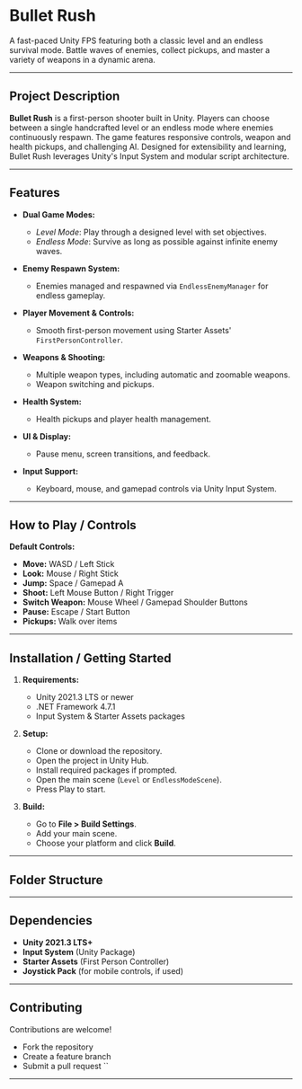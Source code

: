 # Bullet Rush

A fast-paced Unity FPS featuring both a classic level and an endless survival mode. Battle waves of enemies, collect pickups, and master a variety of weapons in a dynamic arena.

---

## Project Description

**Bullet Rush** is a first-person shooter built in Unity. Players can choose between a single handcrafted level or an endless mode where enemies continuously respawn. The game features responsive controls, weapon and health pickups, and challenging AI. Designed for extensibility and learning, Bullet Rush leverages Unity's Input System and modular script architecture.

---

## Features

- **Dual Game Modes:**  
  - *Level Mode*: Play through a designed level with set objectives.  
  - *Endless Mode*: Survive as long as possible against infinite enemy waves.

- **Enemy Respawn System:**  
  - Enemies managed and respawned via `EndlessEnemyManager` for endless gameplay.

- **Player Movement & Controls:**  
  - Smooth first-person movement using Starter Assets' `FirstPersonController`.

- **Weapons & Shooting:**  
  - Multiple weapon types, including automatic and zoomable weapons.  
  - Weapon switching and pickups.

- **Health System:**  
  - Health pickups and player health management.

- **UI & Display:**  
  - Pause menu, screen transitions, and feedback.

- **Input Support:**  
  - Keyboard, mouse, and gamepad controls via Unity Input System.

---

## How to Play / Controls

**Default Controls:**

- **Move:** WASD / Left Stick  
- **Look:** Mouse / Right Stick  
- **Jump:** Space / Gamepad A  
- **Shoot:** Left Mouse Button / Right Trigger  
- **Switch Weapon:** Mouse Wheel / Gamepad Shoulder Buttons  
- **Pause:** Escape / Start Button  
- **Pickups:** Walk over items

---

## Installation / Getting Started

1. **Requirements:**  
   - Unity 2021.3 LTS or newer  
   - .NET Framework 4.7.1  
   - Input System & Starter Assets packages

2. **Setup:**  
   - Clone or download the repository.
   - Open the project in Unity Hub.
   - Install required packages if prompted.
   - Open the main scene (`Level` or `EndlessModeScene`).
   - Press Play to start.

3. **Build:**  
   - Go to __File > Build Settings__.
   - Add your main scene.
   - Choose your platform and click __Build__.

---

## Folder Structure

---

## Dependencies

- **Unity 2021.3 LTS+**
- **Input System** (Unity Package)
- **Starter Assets** (First Person Controller)
- **Joystick Pack** (for mobile controls, if used)

---

## Contributing

Contributions are welcome!  
- Fork the repository  
- Create a feature branch  
- Submit a pull request
``
---